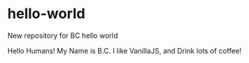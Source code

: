 # hello-world
New repository for BC hello world

Hello Humans!
My Name is B.C. I like VanillaJS, and Drink lots of coffee!

